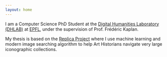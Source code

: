 ```yaml
---
layout: home
---
```


I am a Computer Science PhD Student at the [Digital Humanities Laboratory (DHLAB)](http://dhlab.epfl.ch/) at [EPFL](http://epfl.ch/), under the supervision of Prof. Frédéric Kaplan.

My thesis is based on the [Replica Project](http://dhlab.epfl.ch/page-128334-en.html) where I use machine learning and modern image searching algorithm to help Art Historians navigate very large iconographic collections.
